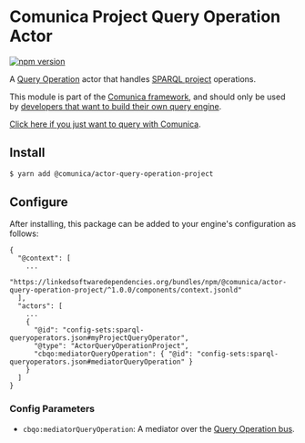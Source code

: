 # Comunica Project Query Operation Actor

[![npm version](https://badge.fury.io/js/%40comunica%2Factor-query-operation-project.svg)](https://www.npmjs.com/package/@comunica/actor-query-operation-project)

A [Query Operation](https://github.com/comunica/comunica/tree/master/packages/bus-query-operation) actor that handles [SPARQL project](https://www.w3.org/TR/sparql11-query/#select) operations.

This module is part of the [Comunica framework](https://github.com/comunica/comunica),
and should only be used by [developers that want to build their own query engine](https://comunica.dev/docs/modify/).

[Click here if you just want to query with Comunica](https://comunica.dev/docs/query/).

## Install

```bash
$ yarn add @comunica/actor-query-operation-project
```

## Configure

After installing, this package can be added to your engine's configuration as follows:
```text
{
  "@context": [
    ...
    "https://linkedsoftwaredependencies.org/bundles/npm/@comunica/actor-query-operation-project/^1.0.0/components/context.jsonld"  
  ],
  "actors": [
    ...
    {
      "@id": "config-sets:sparql-queryoperators.json#myProjectQueryOperator",
      "@type": "ActorQueryOperationProject",
      "cbqo:mediatorQueryOperation": { "@id": "config-sets:sparql-queryoperators.json#mediatorQueryOperation" }
    }
  ]
}
```

### Config Parameters

* `cbqo:mediatorQueryOperation`: A mediator over the [Query Operation bus](https://github.com/comunica/comunica/tree/master/packages/bus-query-operation).
